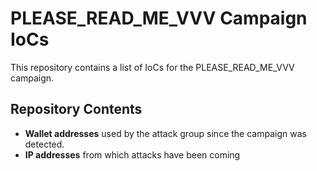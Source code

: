 # PLEASE_READ_ME_VVV Campaign IoCs

This repository contains a list of IoCs for the PLEASE_READ_ME_VVV campaign.

## Repository Contents
* **Wallet addresses** used by the attack group since the campaign was detected.
* **IP addresses** from which attacks have been coming
